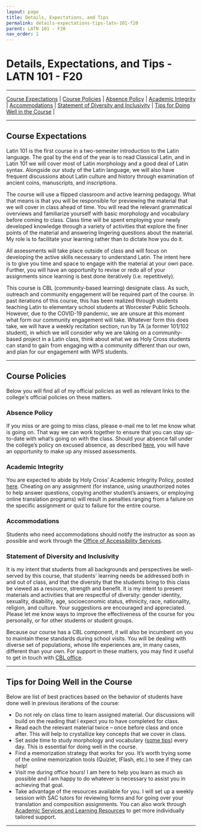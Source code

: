 ```yaml
---
layout: page
title: Details, Expectations, and Tips
permalink: details-expectations-tips-latn-101-f20
parent: LATN 101 - F20
nav_order: 1
---
```


# Details, Expectations, and Tips - LATN 101 - F20

***

[Course Expectations](#course-expectations) \| [Course Policies](#course-policies) \|  [Absence Policy](#absence-policy) \| [Academic Integrity](#academic-integrity) \| [Accommodations](#accommodations) \| [Statement of Diversity and Inclusivity](#statement-of-diversity-and-inclusivity) \| [Tips for Doing Well in the Course](#tips-for-doing-well-in-the-course) \|

***

## Course Expectations

Latin 101 is the first course in a two-semester introduction to the Latin language. The goal by the end of the year is to read Classical Latin, and in Latin 101 we will cover most of Latin morphology and a good deal of Latin syntax. Alongside our study of the Latin language, we will also have frequent discussions about Latin culture and history through examination of ancient coins, manuscripts, and inscriptions.

The course will use a flipped classroom and active learning pedagogy. What that means is that you will be responsible for previewing the material that we will cover in class ahead of time. You will read the relevant grammatical overviews and familiarize yourself with basic morphology and vocabulary before coming to class. Class time will be spent employing your newly developed knowledge through a variety of activities that explore the finer points of the material and answering lingering questions about the material. My role is to facilitate your learning rather than to dictate how you do it.

All assessments will take place outside of class and will focus on developing the active skills necessary to understand Latin. The intent here is to give you time and space to engage with the material at your own pace. Further, you will have an opportunity to revise or redo all of your assignments since learning is best done iteratively (i.e. repetitively).

This course is CBL (community-based learning) designate class. As such, outreach and community engagement will be required part of the course. In past iterations of this course, this has been realized through students teaching Latin to elementary school students at Worcester Public Schools. However, due to the COVID-19 pandemic, we are unsure at this moment what form our community engagement will take. Whatever form this does take, we will have a weekly recitation section, run by TA (a former 101/102 student), in which we will consider why we are taking on a community-based project in a Latin class, think about what we as Holy Cross students can stand to gain from engaging with a community different than our own, and plan for our engagement with WPS students.

***

## Course Policies

Below you will find all of my official policies as well as relevant links to the college's official policies on these matters.

### Absence Policy

If you miss or are going to miss class, please e-mail me to let me know what is going on. That way we can work together to ensure that you can stay up-to-date with what’s going on with the class. Should your absence fall under the college’s policy on excused absence, as described [here](https://hccatalog.holycross.edu/requirements-policies/academic-policies/#coursepoliciestext), you will have an opportunity to make up any missed assessments.

### Academic Integrity

You are expected to abide by Holy Cross’ Academic Integrity Policy, posted [here](https://hccatalog.holycross.edu/requirements-policies/academic-policies/#academicintegritytext). Cheating on any assignment (for instance, using unauthorized notes to help answer questions, copying another student’s answers, or employing online translation programs) will result in penalties ranging from a failure on the specific assignment or quiz to failure for the entire course.

### Accommodations

Students who need accommodations should notify the instructor as soon as possible and work through the [Office of Accessibility Services](https://www.holycross.edu/health-wellness-and-access/office-accessibility-services).

### Statement of Diversity and Inclusivity

It is my intent that students from all backgrounds and perspectives be well-served by this course, that students' learning needs be addressed both in and out of class, and that the diversity that the students bring to this class be viewed as a resource, strength and benefit. It is my intent to present materials and activities that are respectful of diversity: gender identity, sexuality, disability, age, socioeconomic status, ethnicity, race, nationality, religion, and culture. Your suggestions are encouraged and appreciated. Please let me know ways to improve the effectiveness of the course for you personally, or for other students or student groups.

Because our course has a CBL component, it will also be incumbent on you to maintain these standards during school visits. You will be dealing with diverse set of populations, whose life experiences are, in many cases, different than your own. For support in these matters, you may find it useful to get in touch with [CBL office](https://www.holycross.edu/engaged-learning/donelan-office-community-based-learning/about-donelan-office).

***

## Tips for Doing Well in the Course

Below are list of best practices based on the behavior of students have done well in previous iterations of the course:

- Do not rely on class time to learn assigned material. Our discussions will build on the reading that I expect you to have completed for class.
- Read each the relevant material twice – once before class and once after. This will help to crystallize key concepts that we cover in class.
- Set aside time to study morphology and vocabulary ([some tips](https://dlibatique.github.io/LATN101-F19/notes-charts-and-vocab)) every day. This is essential for doing well in the course.
- Find a memorization strategy that works for you. It’s worth trying some of the online memorization tools (Quizlet, IFlash, etc.) to see if they can help!
- Visit me during office hours! I am here to help you learn as much as possible and I am happy to do whatever is necessary to assist you in achieving that goal.
- Take advantage of the resources available for you. I will set up a weekly session with SAC tutors for reviewing forms and for going over your translation and composition assignments. You can also work through [Academic Services and Learning Resources](https://www.holycross.edu/support-and-resources/academic-services-and-learning-resources) to get more individually tailored support.

***
